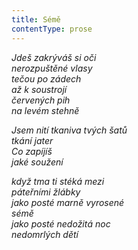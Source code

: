 ```yaml
---
title: Sémě
contentType: prose
---
```


_Jdeš zakrýváš si oči  
nerozpuštěné vlasy  
tečou po zádech  
až k soustrojí  
červených pih  
na levém stehně_

_Jsem nití tkaniva tvých šatů  
tkání jater  
Co zapíjíš  
jaké soužení_

_když tma ti stéká mezi  
páteřními žlábky  
jako posté marně vyrosené  
sémě  
jako posté nedožitá noc  
nedomrlých dětí_
